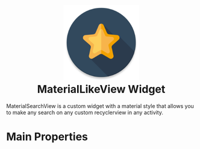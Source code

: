 <h1 align="center">
    <br>
    <a href="https://github.com/orbismobile">
    <img src="Screenshots/ic_launcher_favorite_web.png" alt="MaterialLikeView" width="200">
    </a>
    <br>
    MaterialLikeView Widget 
    <br>
</h1>

MaterialSearchView is a custom widget with a material style that allows you to make any search on 
any custom recyclerview in any activity.


# Main Properties
